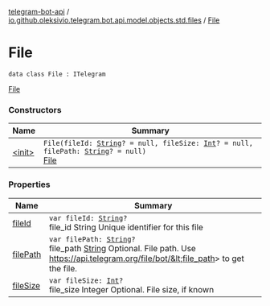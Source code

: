 [telegram-bot-api](../../index.md) / [io.github.oleksivio.telegram.bot.api.model.objects.std.files](../index.md) / [File](./index.md)

# File

`data class File : ITelegram`

[File](https://core.telegram.org/bots/api/#files)

### Constructors

| Name | Summary |
|---|---|
| [&lt;init&gt;](-init-.md) | `File(fileId: `[`String`](https://kotlinlang.org/api/latest/jvm/stdlib/kotlin/-string/index.html)`? = null, fileSize: `[`Int`](https://kotlinlang.org/api/latest/jvm/stdlib/kotlin/-int/index.html)`? = null, filePath: `[`String`](https://kotlinlang.org/api/latest/jvm/stdlib/kotlin/-string/index.html)`? = null)`<br>[File](https://core.telegram.org/bots/api/#files) |

### Properties

| Name | Summary |
|---|---|
| [fileId](file-id.md) | `var fileId: `[`String`](https://kotlinlang.org/api/latest/jvm/stdlib/kotlin/-string/index.html)`?`<br>file_id String Unique identifier for this file |
| [filePath](file-path.md) | `var filePath: `[`String`](https://kotlinlang.org/api/latest/jvm/stdlib/kotlin/-string/index.html)`?`<br>file_path [String](https://kotlinlang.org/api/latest/jvm/stdlib/kotlin/-string/index.html) Optional. File path. Use https://api.telegram.org/file/bot/&lt;file_path&gt; to get the file. |
| [fileSize](file-size.md) | `var fileSize: `[`Int`](https://kotlinlang.org/api/latest/jvm/stdlib/kotlin/-int/index.html)`?`<br>file_size Integer Optional. File size, if known |

